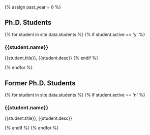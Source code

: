 {% assign past_year = 0 %}

## Ph.D. Students
{% for student in site.data.students %}
{% if student.active == 'y' %}
### {{student.name}}
{{student.title}}, {{student.desc}}
{% endif %}

{% endfor %}


## Former Ph.D. Students
{% for student in site.data.students %}
{% if student.active == 'n' %}
### {{student.name}}
{{student.title}}, {{student.desc}}

{% endif %}
{% endfor %}
